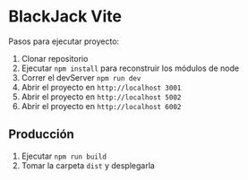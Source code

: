 # BlackJack Vite

Pasos para ejecutar proyecto:

1. Clonar repositorio
2. Ejecutar ```npm install``` para reconstruir los módulos de node
3. Correr el devServer ```npm run dev```
4. Abrir el proyecto en ```http://localhost 3001```
5. Abrir el proyecto en ```http://localhost 5002```
6. Abrir el proyecto en ```http://localhost 6002```

## Producción

1. Ejecutar ```npm run build```
2. Tomar la carpeta ```dist``` y desplegarla